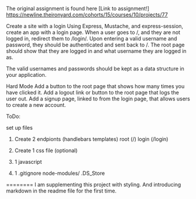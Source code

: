 The original assignment is found here [Link to assignment!]  https://newline.theironyard.com/cohorts/15/courses/10/projects/77

Create a site with a login
Using Express, Mustache, and express-session, create an app with a login page. When a user goes to /, and they are not logged in, redirect them to /login/. Upon entering a valid username and password, they should be authenticated and sent back to /. The root page should show that they are logged in and what username they are logged in as.

The valid usernames and passwords should be kept as a data structure in your application.

Hard Mode
Add a button to the root page that shows how many times you have clicked it.
Add a logout link or button to the root page that logs the user out.
Add a signup page, linked to from the login page, that allows users to create a new account.

ToDo:

set up files
1. Create 2 endpionts (handlebars templates)
    root (/)
    login (/login)

2. Create 1 css file (optional)

3. 1 javascript

4. 1 .gitignore
    node-modules/
    .DS_Store

========
I am supplementing this project with styling.
And introducing markdown in the readme file for the first time.
